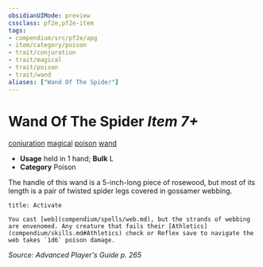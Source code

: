 ```yaml
---
obsidianUIMode: preview
cssclass: pf2e,pf2e-item
tags:
- compendium/src/pf2e/apg
- item/category/poison
- trait/conjuration
- trait/magical
- trait/poison
- trait/wand
aliases: ["Wand Of The Spider"]
---
```

# Wand Of The Spider *Item 7+*  
[conjuration](rules/traits/conjuration.md "Conjuration School Trait")  [magical](rules/traits/magical.md "Magical Item Trait")  [poison](rules/traits/poison.md "Poison Effect Trait")  [wand](rules/traits/wand.md "Wand Item Trait")  

- **Usage** held in 1 hand; **Bulk** L
- **Category** Poison

The handle of this wand is a 5-inch-long piece of rosewood, but most of its length is a pair of twisted spider legs covered in gossamer webbing.

```ad-embed-ability
title: Activate

You cast [web](compendium/spells/web.md), but the strands of webbing are envenomed. Any creature that fails their [Athletics](compendium/skills.md#Athletics) check or Reflex save to navigate the web takes `1d6` poison damage.
```

*Source: Advanced Player's Guide p. 265*